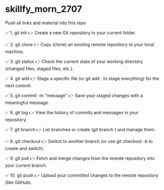 # skillfy_morn_2707
Push all links and material into this repo 

✅ 1. git init
👉 Create a new Git repository in your current folder.

✅ 2. git clone <repo-url>
👉 Copy (clone) an existing remote repository to your local machine.

✅ 3. git status
👉 Check the current state of your working directory (changed files, staged files, etc.).

✅ 4. git add <file>
👉 Stage a specific file (or git add . to stage everything) for the next commit.

✅ 5. git commit -m "message"
👉 Save your staged changes with a meaningful message.

✅ 6. git log
👉 View the history of commits and messages in your repository.

✅ 7. git branch
👉 List branches or create (git branch <name>) and manage them.

✅ 8. git checkout <branch>
👉 Switch to another branch (or use git checkout -b <new-branch> to create and switch).

✅ 9. git pull
👉 Fetch and merge changes from the remote repository into your current branch.

✅ 10. git push
👉 Upload your committed changes to the remote repository (like GitHub).
